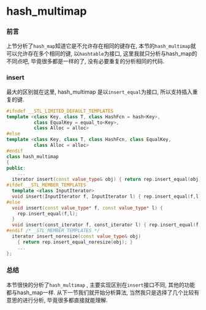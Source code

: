# hash_multimap

### 前言

上节分析了`hash_map`知道它是不允许存在相同的键存在, 本节的`hash_multimap`就可以允许存在多个相同的键, 以`hashtable`为接口, 这里我就只分析与hash_map的不同点吧, 毕竟很多都是一样的了, 没有必要重复的分析相同的代码.



### insert

最大的区别就在这里, hash_multimap 是以`insert_equal`为接口, 所以支持插入重复的键.

```c++
#ifndef __STL_LIMITED_DEFAULT_TEMPLATES
template <class Key, class T, class HashFcn = hash<Key>,
          class EqualKey = equal_to<Key>,
          class Alloc = alloc>
#else
template <class Key, class T, class HashFcn, class EqualKey,
          class Alloc = alloc>
#endif
class hash_multimap
{
public:
	...
  iterator insert(const value_type& obj) { return rep.insert_equal(obj); }
#ifdef __STL_MEMBER_TEMPLATES
  template <class InputIterator>
  void insert(InputIterator f, InputIterator l) { rep.insert_equal(f,l); }
#else
  void insert(const value_type* f, const value_type* l) {
    rep.insert_equal(f,l);
  }
  void insert(const_iterator f, const_iterator l) { rep.insert_equal(f, l); }
#endif /*__STL_MEMBER_TEMPLATES */
  iterator insert_noresize(const value_type& obj)
    { return rep.insert_equal_noresize(obj); }    
    ...
};
```



### 总结

本节很快的分析了`hash_multimap` ,  主要实现区别在`insert`接口不同, 其他的功能都与hash_map一样. 从下一节我们就开始分析算法, 当然我只是选择了几个比较有意思的进行分析, 毕竟很多都直接就能理解.